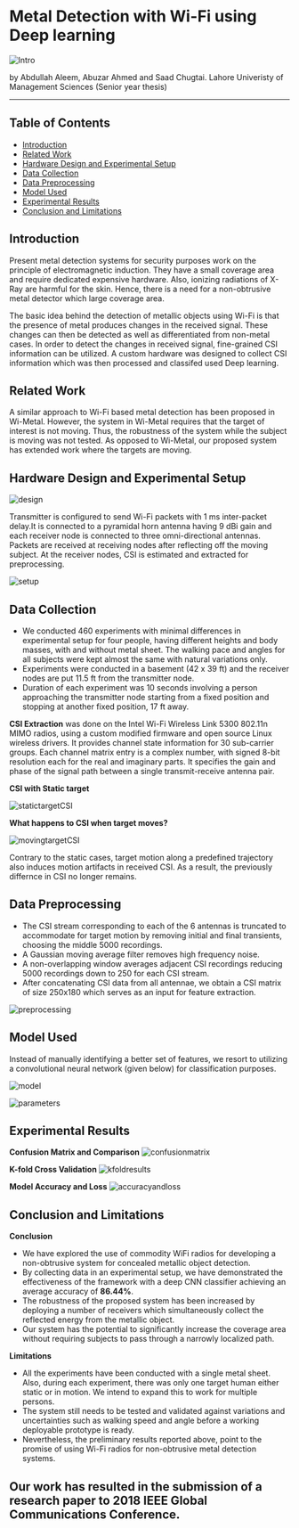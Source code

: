 # Metal Detection with Wi-Fi using Deep learning

![Intro](https://cdn.pbrd.co/images/HWwQCzh.png)

by Abdullah Aleem, Abuzar Ahmed and Saad Chugtai.
Lahore Univeristy of Management Sciences (Senior year thesis)

---

## Table of Contents

- [Introduction](#introduction)
- [Related Work](#related-work)
- [Hardware Design and Experimental Setup](#hardware-design-and-experimental-setup)
- [Data Collection](#data-collection)
- [Data Preprocessing](#data-preprocessing)
- [Model Used](#model-used)
- [Experimental Results](#experimental-results)
- [Conclusion and Limitations](#conclusion-and-limitations)


## Introduction
Present metal detection systems for security purposes work on the principle of electromagnetic induction. They have a small coverage area and require dedicated expensive hardware. Also, ionizing radiations of X-Ray are harmful for the skin. Hence, there is a need for a non-obtrusive metal detector which large coverage area.

The basic idea behind the detection of metallic objects using Wi-Fi is that the presence of metal produces changes in the received signal. These changes can then be detected as well as differentiated from non-metal cases. In order to detect the changes in received signal, fine-grained CSI information can be utilized. A custom hardware was designed to collect CSI information which was then processed and classifed used Deep learning.

## Related Work
A similar approach to Wi-Fi based metal detection has been proposed in Wi-Metal. However, the system in Wi-Metal requires that the target of interest is not moving. Thus, the robustness of the system while the subject is moving was not tested. As opposed to Wi-Metal, our proposed system has extended work where the targets are moving.

## Hardware Design and Experimental Setup

![design](https://cdn.pbrd.co/images/HWwIlJf.png)

Transmitter is configured to send Wi-Fi packets with 1 ms inter-packet delay.It is connected to a pyramidal horn antenna having 9 dBi gain and each receiver node is connected to three omni-directional antennas. Packets are received at receiving nodes after reflecting off the moving subject. At the receiver nodes, CSI is estimated and extracted for preprocessing. 

![setup](https://userscontent2.emaze.com/images/694313c7-4a1b-4238-afea-b3d7418ecc2d/316ece7fbf0d0e35baad1f07800c0903.jpg)


## Data Collection

- We conducted 460 experiments with minimal differences in experimental setup for four people, having different heights and body masses, with and without metal sheet. The walking pace and angles for all subjects were kept almost the same with natural variations only.
- Experiments were conducted in a basement (42 x 39 ft) and the receiver nodes are put 11.5 ft from the transmitter node.
- Duration of each experiment was 10 seconds involving a person approaching the transmitter node starting from a fixed position and stopping at another fixed position, 17 ft away.


**CSI Extraction** was done on the Intel Wi-Fi Wireless Link 5300 802.11n MIMO radios, using a custom modified firmware and open source Linux wireless drivers. It provides channel state information for 30 sub-carrier groups. Each channel matrix entry is a complex number, with signed 8-bit resolution each for the real and imaginary parts. It specifies the gain and phase of the signal path between a single transmit-receive antenna pair.

**CSI with Static target**

![statictargetCSI](https://res.cloudinary.com/emazecom/image/fetch/c_limit,a_ignore,w_440,h_280/https%3A%2F%2Fuserscontent2.emaze.com%2Fimages%2F694313c7-4a1b-4238-afea-b3d7418ecc2d%2F72fd1edee58e624798969bd18a8a63c9.jpg)

**What happens to CSI when target moves?**

![movingtargetCSI](https://cdn.pbrd.co/images/HWx61Qt.png)

Contrary to the static cases, target motion along a predefined trajectory also induces motion artifacts in received CSI. As a result, the previously differnce in CSI no longer remains.

## Data Preprocessing

- The CSI stream corresponding to each of the 6 antennas is truncated to accommodate for target motion by removing initial and final transients, choosing the middle 5000 recordings. 
- A Gaussian moving average filter removes high frequency noise.
- A non-overlapping window averages adjacent CSI recordings reducing 5000 recordings down to  250 for each CSI stream.
- After concatenating CSI data from all antennae, we obtain a CSI matrix of size 250x180 which serves as an input for feature extraction.

![preprocessing](https://res.cloudinary.com/emazecom/image/fetch/c_limit,a_ignore,w_400,h_320/https%3A%2F%2Fuserscontent2.emaze.com%2Fimages%2F694313c7-4a1b-4238-afea-b3d7418ecc2d%2Fdcec83954c9e0b035fd2bd323684f6f8.JPG)


## Model Used

Instead of manually identifying a better set of features, we resort to utilizing a convolutional neural network (given below) for classification purposes.

![model](https://res.cloudinary.com/emazecom/image/fetch/c_limit,a_ignore,w_720,h_200/https%3A%2F%2Fuserscontent2.emaze.com%2Fimages%2F694313c7-4a1b-4238-afea-b3d7418ecc2d%2Fb2d42aefe6b8261b77729da892905895.jpg)

![parameters](https://cdn.pbrd.co/images/HWx6SJC.png)


## Experimental Results

**Confusion Matrix and Comparison**
![confusionmatrix](https://cdn.pbrd.co/images/HWxdkSx.png)

**K-fold Cross Validation**
![kfoldresults](https://cdn.pbrd.co/images/HWxe1jK.png)

**Model Accuracy and Loss**
![accuracyandloss](https://cdn.pbrd.co/images/HWxeC6W.png)


## Conclusion and Limitations

**Conclusion**

- We have explored the use of commodity WiFi radios for developing a non-obtrusive system for concealed metallic object detection.
- By collecting data in an experimental setup, we have demonstrated the effectiveness of the framework with a deep CNN classifier achieving an average accuracy of **86.44%**. 
- The robustness of the proposed system has been increased by deploying a number of receivers which simultaneously collect the reflected energy from the metallic object. 
- Our system has the potential to significantly increase the coverage area without requiring subjects to pass through a narrowly localized path.


**Limitations**

- All the experiments have been conducted with a single metal sheet. Also, during each experiment, there was only one target human either static or in motion. We intend to expand this to work for multiple persons.
- The system still needs to be tested and validated against variations and uncertainties such as walking speed and angle before a working deployable prototype is ready. 
- Nevertheless, the preliminary results reported above, point to the promise of using Wi-Fi radios for non-obtrusive metal detection systems.



## Our work has resulted in the submission of a research paper to 2018 IEEE Global Communications Conference.

